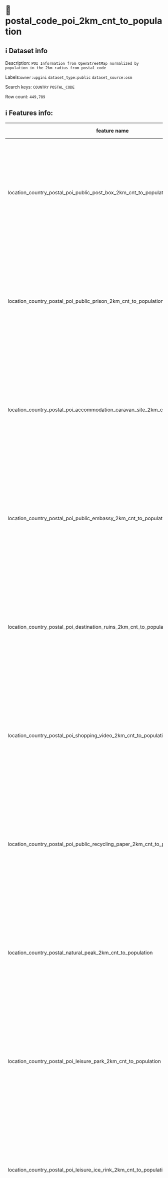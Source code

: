 # 📖 postal_code_poi_2km_cnt_to_population 
## ℹ️ Dataset info 
Description: `POI Information from OpenStreetMap normalized by population in the 2km radius from postal code` 

Labels:`owner:upgini` `dataset_type:public` `dataset_source:osm` 

Search keys: `COUNTRY` `POSTAL_CODE`

Row count: `449,789`

## ℹ️ Features info:
|feature name|feature type|descrition|
|---|---|---|
|location_country_postal_poi_public_post_box_2km_cnt_to_population|FLOAT|(Number of specific type osm objects in 2km radius from postal code)  divided by ( Population n 2km radius from postal code) |
|location_country_postal_poi_public_prison_2km_cnt_to_population|FLOAT|(Number of specific type osm objects in 2km radius from postal code)  divided by ( Population n 2km radius from postal code) |
|location_country_postal_poi_accommodation_caravan_site_2km_cnt_to_population|FLOAT|(Number of specific type osm objects in 2km radius from postal code)  divided by ( Population n 2km radius from postal code) |
|location_country_postal_poi_public_embassy_2km_cnt_to_population|FLOAT|(Number of specific type osm objects in 2km radius from postal code)  divided by ( Population n 2km radius from postal code) |
|location_country_postal_poi_destination_ruins_2km_cnt_to_population|FLOAT|(Number of specific type osm objects in 2km radius from postal code)  divided by ( Population n 2km radius from postal code) |
|location_country_postal_poi_shopping_video_2km_cnt_to_population|FLOAT|(Number of specific type osm objects in 2km radius from postal code)  divided by ( Population n 2km radius from postal code) |
|location_country_postal_poi_public_recycling_paper_2km_cnt_to_population|FLOAT|(Number of specific type osm objects in 2km radius from postal code)  divided by ( Population n 2km radius from postal code) |
|location_country_postal_natural_peak_2km_cnt_to_population|FLOAT|(Number of specific type osm objects in 2km radius from postal code)  divided by ( Population n 2km radius from postal code) |
|location_country_postal_poi_leisure_park_2km_cnt_to_population|FLOAT|(Number of specific type osm objects in 2km radius from postal code)  divided by ( Population n 2km radius from postal code) |
|location_country_postal_poi_leisure_ice_rink_2km_cnt_to_population|FLOAT|(Number of specific type osm objects in 2km radius from postal code)  divided by ( Population n 2km radius from postal code) |
|location_country_postal_poi_health_pharmacy_2km_cnt_to_population|FLOAT|(Number of specific type osm objects in 2km radius from postal code)  divided by ( Population n 2km radius from postal code) |
|location_country_postal_poi_public_arts_centre_2km_cnt_to_population|FLOAT|(Number of specific type osm objects in 2km radius from postal code)  divided by ( Population n 2km radius from postal code) |
|location_country_postal_pofw_christian_anglican_2km_cnt_to_population|FLOAT|(Number of specific type osm objects in 2km radius from postal code)  divided by ( Population n 2km radius from postal code) |
|location_country_postal_poi_miscpoi_emergency_phone_2km_cnt_to_population|FLOAT|(Number of specific type osm objects in 2km radius from postal code)  divided by ( Population n 2km radius from postal code) |
|location_country_postal_poi_tourism_tourist_info_2km_cnt_to_population|FLOAT|(Number of specific type osm objects in 2km radius from postal code)  divided by ( Population n 2km radius from postal code) |
|location_country_postal_poi_accommodation_chalet_2km_cnt_to_population|FLOAT|(Number of specific type osm objects in 2km radius from postal code)  divided by ( Population n 2km radius from postal code) |
|location_country_postal_poi_tourism_art_2km_cnt_to_population|FLOAT|(Number of specific type osm objects in 2km radius from postal code)  divided by ( Population n 2km radius from postal code) |
|location_country_postal_poi_shopping_beverages_2km_cnt_to_population|FLOAT|(Number of specific type osm objects in 2km radius from postal code)  divided by ( Population n 2km radius from postal code) |
|location_country_postal_poi_miscpoi_water_mill_2km_cnt_to_population|FLOAT|(Number of specific type osm objects in 2km radius from postal code)  divided by ( Population n 2km radius from postal code) |
|location_country_postal_poi_public_graveyard_2km_cnt_to_population|FLOAT|(Number of specific type osm objects in 2km radius from postal code)  divided by ( Population n 2km radius from postal code) |
|location_country_postal_poi_destination_viewpoint_2km_cnt_to_population|FLOAT|(Number of specific type osm objects in 2km radius from postal code)  divided by ( Population n 2km radius from postal code) |
|location_country_postal_poi_shopping_car_wash_2km_cnt_to_population|FLOAT|(Number of specific type osm objects in 2km radius from postal code)  divided by ( Population n 2km radius from postal code) |
|location_country_postal_pofw_muslim_2km_cnt_to_population|FLOAT|(Number of specific type osm objects in 2km radius from postal code)  divided by ( Population n 2km radius from postal code) |
|location_country_postal_poi_tourism_tourist_board_2km_cnt_to_population|FLOAT|(Number of specific type osm objects in 2km radius from postal code)  divided by ( Population n 2km radius from postal code) |
|location_country_postal_poi_public_courthouse_2km_cnt_to_population|FLOAT|(Number of specific type osm objects in 2km radius from postal code)  divided by ( Population n 2km radius from postal code) |
|location_country_postal_poi_destination_fort_2km_cnt_to_population|FLOAT|(Number of specific type osm objects in 2km radius from postal code)  divided by ( Population n 2km radius from postal code) |
|location_country_postal_poi_miscpoi_tower_comms_2km_cnt_to_population|FLOAT|(Number of specific type osm objects in 2km radius from postal code)  divided by ( Population n 2km radius from postal code) |
|location_country_postal_poi_shopping_sports_2km_cnt_to_population|FLOAT|(Number of specific type osm objects in 2km radius from postal code)  divided by ( Population n 2km radius from postal code) |
|location_country_postal_poi_public_library_2km_cnt_to_population|FLOAT|(Number of specific type osm objects in 2km radius from postal code)  divided by ( Population n 2km radius from postal code) |
|location_country_postal_poi_catering_pub_2km_cnt_to_population|FLOAT|(Number of specific type osm objects in 2km radius from postal code)  divided by ( Population n 2km radius from postal code) |
|location_country_postal_poi_shopping_supermarket_2km_cnt_to_population|FLOAT|(Number of specific type osm objects in 2km radius from postal code)  divided by ( Population n 2km radius from postal code) |
|location_country_postal_poi_public_recycling_metal_2km_cnt_to_population|FLOAT|(Number of specific type osm objects in 2km radius from postal code)  divided by ( Population n 2km radius from postal code) |
|location_country_postal_pofw_jewish_2km_cnt_to_population|FLOAT|(Number of specific type osm objects in 2km radius from postal code)  divided by ( Population n 2km radius from postal code) |
|location_country_postal_poi_destination_theme_park_2km_cnt_to_population|FLOAT|(Number of specific type osm objects in 2km radius from postal code)  divided by ( Population n 2km radius from postal code) |
|location_country_postal_poi_shopping_vending_cigarette_2km_cnt_to_population|FLOAT|(Number of specific type osm objects in 2km radius from postal code)  divided by ( Population n 2km radius from postal code) |
|location_country_postal_poi_health_doctors_2km_cnt_to_population|FLOAT|(Number of specific type osm objects in 2km radius from postal code)  divided by ( Population n 2km radius from postal code) |
|location_country_postal_poi_miscpoi_water_works_2km_cnt_to_population|FLOAT|(Number of specific type osm objects in 2km radius from postal code)  divided by ( Population n 2km radius from postal code) |
|location_country_postal_poi_public_post_office_2km_cnt_to_population|FLOAT|(Number of specific type osm objects in 2km radius from postal code)  divided by ( Population n 2km radius from postal code) |
|location_country_postal_poi_shopping_florist_2km_cnt_to_population|FLOAT|(Number of specific type osm objects in 2km radius from postal code)  divided by ( Population n 2km radius from postal code) |
|location_country_postal_poi_shopping_car_rental_2km_cnt_to_population|FLOAT|(Number of specific type osm objects in 2km radius from postal code)  divided by ( Population n 2km radius from postal code) |
|location_country_postal_pofw_christian_methodist_2km_cnt_to_population|FLOAT|(Number of specific type osm objects in 2km radius from postal code)  divided by ( Population n 2km radius from postal code) |
|location_country_postal_poi_accommodation_camp_site_2km_cnt_to_population|FLOAT|(Number of specific type osm objects in 2km radius from postal code)  divided by ( Population n 2km radius from postal code) |
|location_country_postal_poi_catering_food_court_2km_cnt_to_population|FLOAT|(Number of specific type osm objects in 2km radius from postal code)  divided by ( Population n 2km radius from postal code) |
|location_country_postal_poi_shopping_car_2km_cnt_to_population|FLOAT|(Number of specific type osm objects in 2km radius from postal code)  divided by ( Population n 2km radius from postal code) |
|location_country_postal_poi_shopping_bicycle_2km_cnt_to_population|FLOAT|(Number of specific type osm objects in 2km radius from postal code)  divided by ( Population n 2km radius from postal code) |
|location_country_postal_poi_shopping_books_2km_cnt_to_population|FLOAT|(Number of specific type osm objects in 2km radius from postal code)  divided by ( Population n 2km radius from postal code) |
|location_country_postal_poi_miscpoi_hunting_stand_2km_cnt_to_population|FLOAT|(Number of specific type osm objects in 2km radius from postal code)  divided by ( Population n 2km radius from postal code) |
|location_country_postal_poi_leisure_golf_course_2km_cnt_to_population|FLOAT|(Number of specific type osm objects in 2km radius from postal code)  divided by ( Population n 2km radius from postal code) |
|location_country_postal_poi_shopping_greengrocer_2km_cnt_to_population|FLOAT|(Number of specific type osm objects in 2km radius from postal code)  divided by ( Population n 2km radius from postal code) |
|location_country_postal_poi_miscpoi_bench_2km_cnt_to_population|FLOAT|(Number of specific type osm objects in 2km radius from postal code)  divided by ( Population n 2km radius from postal code) |
|location_country_postal_poi_leisure_dog_park_2km_cnt_to_population|FLOAT|(Number of specific type osm objects in 2km radius from postal code)  divided by ( Population n 2km radius from postal code) |
|location_country_postal_poi_shopping_department_store_2km_cnt_to_population|FLOAT|(Number of specific type osm objects in 2km radius from postal code)  divided by ( Population n 2km radius from postal code) |
|location_country_postal_poi_shopping_shoes_2km_cnt_to_population|FLOAT|(Number of specific type osm objects in 2km radius from postal code)  divided by ( Population n 2km radius from postal code) |
|location_country_postal_natural_mine_2km_cnt_to_population|FLOAT|(Number of specific type osm objects in 2km radius from postal code)  divided by ( Population n 2km radius from postal code) |
|location_country_postal_poi_shopping_hairdresser_2km_cnt_to_population|FLOAT|(Number of specific type osm objects in 2km radius from postal code)  divided by ( Population n 2km radius from postal code) |
|location_country_postal_poi_shopping_computer_2km_cnt_to_population|FLOAT|(Number of specific type osm objects in 2km radius from postal code)  divided by ( Population n 2km radius from postal code) |
|location_country_postal_poi_accommodation_alpine_hut_2km_cnt_to_population|FLOAT|(Number of specific type osm objects in 2km radius from postal code)  divided by ( Population n 2km radius from postal code) |
|location_country_postal_poi_destination_memorial_2km_cnt_to_population|FLOAT|(Number of specific type osm objects in 2km radius from postal code)  divided by ( Population n 2km radius from postal code) |
|location_country_postal_poi_public_university_2km_cnt_to_population|FLOAT|(Number of specific type osm objects in 2km radius from postal code)  divided by ( Population n 2km radius from postal code) |
|location_country_postal_poi_catering_biergarten_2km_cnt_to_population|FLOAT|(Number of specific type osm objects in 2km radius from postal code)  divided by ( Population n 2km radius from postal code) |
|location_country_postal_pofw_christian_mormon_2km_cnt_to_population|FLOAT|(Number of specific type osm objects in 2km radius from postal code)  divided by ( Population n 2km radius from postal code) |
|location_country_postal_poi_shopping_doityourself_2km_cnt_to_population|FLOAT|(Number of specific type osm objects in 2km radius from postal code)  divided by ( Population n 2km radius from postal code) |
|location_country_postal_poi_accommodation_shelter_2km_cnt_to_population|FLOAT|(Number of specific type osm objects in 2km radius from postal code)  divided by ( Population n 2km radius from postal code) |
|location_country_postal_poi_shopping_furniture_2km_cnt_to_population|FLOAT|(Number of specific type osm objects in 2km radius from postal code)  divided by ( Population n 2km radius from postal code) |
|location_country_postal_poi_destination_zoo_2km_cnt_to_population|FLOAT|(Number of specific type osm objects in 2km radius from postal code)  divided by ( Population n 2km radius from postal code) |
|location_country_postal_natural_volcano_2km_cnt_to_population|FLOAT|(Number of specific type osm objects in 2km radius from postal code)  divided by ( Population n 2km radius from postal code) |
|location_country_postal_poi_public_marketplace_2km_cnt_to_population|FLOAT|(Number of specific type osm objects in 2km radius from postal code)  divided by ( Population n 2km radius from postal code) |
|location_country_postal_poi_miscpoi_emergency_access_2km_cnt_to_population|FLOAT|(Number of specific type osm objects in 2km radius from postal code)  divided by ( Population n 2km radius from postal code) |
|location_country_postal_poi_shopping_butcher_2km_cnt_to_population|FLOAT|(Number of specific type osm objects in 2km radius from postal code)  divided by ( Population n 2km radius from postal code) |
|location_country_postal_poi_destination_battlefield_2km_cnt_to_population|FLOAT|(Number of specific type osm objects in 2km radius from postal code)  divided by ( Population n 2km radius from postal code) |
|location_country_postal_poi_catering_restaurant_2km_cnt_to_population|FLOAT|(Number of specific type osm objects in 2km radius from postal code)  divided by ( Population n 2km radius from postal code) |
|location_country_postal_poi_miscpoi_wastewater_plant_2km_cnt_to_population|FLOAT|(Number of specific type osm objects in 2km radius from postal code)  divided by ( Population n 2km radius from postal code) |
|location_country_postal_poi_public_recycling_clothes_2km_cnt_to_population|FLOAT|(Number of specific type osm objects in 2km radius from postal code)  divided by ( Population n 2km radius from postal code) |
|location_country_postal_pofw_shinto_2km_cnt_to_population|FLOAT|(Number of specific type osm objects in 2km radius from postal code)  divided by ( Population n 2km radius from postal code) |
|location_country_postal_poi_destination_wayside_cross_2km_cnt_to_population|FLOAT|(Number of specific type osm objects in 2km radius from postal code)  divided by ( Population n 2km radius from postal code) |
|location_country_postal_natural_cliff_2km_cnt_to_population|FLOAT|(Number of specific type osm objects in 2km radius from postal code)  divided by ( Population n 2km radius from postal code) |
|location_country_postal_poi_leisure_cinema_2km_cnt_to_population|FLOAT|(Number of specific type osm objects in 2km radius from postal code)  divided by ( Population n 2km radius from postal code) |
|location_country_postal_poi_tourism_tourist_guidepost_2km_cnt_to_population|FLOAT|(Number of specific type osm objects in 2km radius from postal code)  divided by ( Population n 2km radius from postal code) |
|location_country_postal_poi_miscpoi_tower_observation_2km_cnt_to_population|FLOAT|(Number of specific type osm objects in 2km radius from postal code)  divided by ( Population n 2km radius from postal code) |
|location_country_postal_poi_shopping_optician_2km_cnt_to_population|FLOAT|(Number of specific type osm objects in 2km radius from postal code)  divided by ( Population n 2km radius from postal code) |
|location_country_postal_poi_miscpoi_camera_surveillance_2km_cnt_to_population|FLOAT|(Number of specific type osm objects in 2km radius from postal code)  divided by ( Population n 2km radius from postal code) |
|location_country_postal_poi_accommodation_guest_house_2km_cnt_to_population|FLOAT|(Number of specific type osm objects in 2km radius from postal code)  divided by ( Population n 2km radius from postal code) |
|location_country_postal_poi_shopping_mobile_phone_2km_cnt_to_population|FLOAT|(Number of specific type osm objects in 2km radius from postal code)  divided by ( Population n 2km radius from postal code) |
|location_country_postal_poi_destination_monument_2km_cnt_to_population|FLOAT|(Number of specific type osm objects in 2km radius from postal code)  divided by ( Population n 2km radius from postal code) |
|location_country_postal_poi_shopping_toys_2km_cnt_to_population|FLOAT|(Number of specific type osm objects in 2km radius from postal code)  divided by ( Population n 2km radius from postal code) |
|location_country_postal_poi_health_dentist_2km_cnt_to_population|FLOAT|(Number of specific type osm objects in 2km radius from postal code)  divided by ( Population n 2km radius from postal code) |
|location_country_postal_poi_miscpoi_toilet_2km_cnt_to_population|FLOAT|(Number of specific type osm objects in 2km radius from postal code)  divided by ( Population n 2km radius from postal code) |
|location_country_postal_poi_public_college_2km_cnt_to_population|FLOAT|(Number of specific type osm objects in 2km radius from postal code)  divided by ( Population n 2km radius from postal code) |
|location_country_postal_poi_accommodation_motel_2km_cnt_to_population|FLOAT|(Number of specific type osm objects in 2km radius from postal code)  divided by ( Population n 2km radius from postal code) |
|location_country_postal_poi_health_veterinary_2km_cnt_to_population|FLOAT|(Number of specific type osm objects in 2km radius from postal code)  divided by ( Population n 2km radius from postal code) |
|location_country_postal_pofw_christian_catholic_2km_cnt_to_population|FLOAT|(Number of specific type osm objects in 2km radius from postal code)  divided by ( Population n 2km radius from postal code) |
|location_country_postal_poi_destination_attraction_2km_cnt_to_population|FLOAT|(Number of specific type osm objects in 2km radius from postal code)  divided by ( Population n 2km radius from postal code) |
|location_country_postal_poi_public_school_2km_cnt_to_population|FLOAT|(Number of specific type osm objects in 2km radius from postal code)  divided by ( Population n 2km radius from postal code) |
|location_country_postal_poi_leisure_nightclub_2km_cnt_to_population|FLOAT|(Number of specific type osm objects in 2km radius from postal code)  divided by ( Population n 2km radius from postal code) |
|location_country_postal_pofw_christian_protestant_2km_cnt_to_population|FLOAT|(Number of specific type osm objects in 2km radius from postal code)  divided by ( Population n 2km radius from postal code) |
|location_country_postal_pofw_christian_2km_cnt_to_population|FLOAT|(Number of specific type osm objects in 2km radius from postal code)  divided by ( Population n 2km radius from postal code) |
|location_country_postal_poi_shopping_car_repair_2km_cnt_to_population|FLOAT|(Number of specific type osm objects in 2km radius from postal code)  divided by ( Population n 2km radius from postal code) |
|location_country_postal_pofw_hindu_2km_cnt_to_population|FLOAT|(Number of specific type osm objects in 2km radius from postal code)  divided by ( Population n 2km radius from postal code) |
|location_country_postal_poi_catering_cafe_2km_cnt_to_population|FLOAT|(Number of specific type osm objects in 2km radius from postal code)  divided by ( Population n 2km radius from postal code) |
|location_country_postal_poi_public_town_hall_2km_cnt_to_population|FLOAT|(Number of specific type osm objects in 2km radius from postal code)  divided by ( Population n 2km radius from postal code) |
|location_country_postal_poi_leisure_stadium_2km_cnt_to_population|FLOAT|(Number of specific type osm objects in 2km radius from postal code)  divided by ( Population n 2km radius from postal code) |
|location_country_postal_poi_public_recycling_glass_2km_cnt_to_population|FLOAT|(Number of specific type osm objects in 2km radius from postal code)  divided by ( Population n 2km radius from postal code) |
|location_country_postal_poi_miscpoi_lighthouse_2km_cnt_to_population|FLOAT|(Number of specific type osm objects in 2km radius from postal code)  divided by ( Population n 2km radius from postal code) |
|location_country_postal_poi_public_public_building_2km_cnt_to_population|FLOAT|(Number of specific type osm objects in 2km radius from postal code)  divided by ( Population n 2km radius from postal code) |
|location_country_postal_poi_miscpoi_drinking_water_2km_cnt_to_population|FLOAT|(Number of specific type osm objects in 2km radius from postal code)  divided by ( Population n 2km radius from postal code) |
|location_country_postal_poi_public_telephone_2km_cnt_to_population|FLOAT|(Number of specific type osm objects in 2km radius from postal code)  divided by ( Population n 2km radius from postal code) |
|location_country_postal_natural_beach_2km_cnt_to_population|FLOAT|(Number of specific type osm objects in 2km radius from postal code)  divided by ( Population n 2km radius from postal code) |
|location_country_postal_poi_leisure_playground_2km_cnt_to_population|FLOAT|(Number of specific type osm objects in 2km radius from postal code)  divided by ( Population n 2km radius from postal code) |
|location_country_postal_poi_shopping_kiosk_2km_cnt_to_population|FLOAT|(Number of specific type osm objects in 2km radius from postal code)  divided by ( Population n 2km radius from postal code) |
|location_country_postal_poi_shopping_mall_2km_cnt_to_population|FLOAT|(Number of specific type osm objects in 2km radius from postal code)  divided by ( Population n 2km radius from postal code) |
|location_country_postal_poi_public_nursing_home_2km_cnt_to_population|FLOAT|(Number of specific type osm objects in 2km radius from postal code)  divided by ( Population n 2km radius from postal code) |
|location_country_postal_poi_leisure_tennis_court_2km_cnt_to_population|FLOAT|(Number of specific type osm objects in 2km radius from postal code)  divided by ( Population n 2km radius from postal code) |
|location_country_postal_poi_leisure_theatre_2km_cnt_to_population|FLOAT|(Number of specific type osm objects in 2km radius from postal code)  divided by ( Population n 2km radius from postal code) |
|location_country_postal_poi_shopping_convenience_2km_cnt_to_population|FLOAT|(Number of specific type osm objects in 2km radius from postal code)  divided by ( Population n 2km radius from postal code) |
|location_country_postal_poi_shopping_outdoor_2km_cnt_to_population|FLOAT|(Number of specific type osm objects in 2km radius from postal code)  divided by ( Population n 2km radius from postal code) |
|location_country_postal_pofw_muslim_sunni_2km_cnt_to_population|FLOAT|(Number of specific type osm objects in 2km radius from postal code)  divided by ( Population n 2km radius from postal code) |
|location_country_postal_pofw_christian_orthodox_2km_cnt_to_population|FLOAT|(Number of specific type osm objects in 2km radius from postal code)  divided by ( Population n 2km radius from postal code) |
|location_country_postal_pofw_christian_lutheran_2km_cnt_to_population|FLOAT|(Number of specific type osm objects in 2km radius from postal code)  divided by ( Population n 2km radius from postal code) |
|location_country_postal_poi_miscpoi_water_tower_2km_cnt_to_population|FLOAT|(Number of specific type osm objects in 2km radius from postal code)  divided by ( Population n 2km radius from postal code) |
|location_country_postal_poi_public_police_2km_cnt_to_population|FLOAT|(Number of specific type osm objects in 2km radius from postal code)  divided by ( Population n 2km radius from postal code) |
|location_country_postal_poi_health_hospital_2km_cnt_to_population|FLOAT|(Number of specific type osm objects in 2km radius from postal code)  divided by ( Population n 2km radius from postal code) |
|location_country_postal_poi_tourism_archaeological_2km_cnt_to_population|FLOAT|(Number of specific type osm objects in 2km radius from postal code)  divided by ( Population n 2km radius from postal code) |
|location_country_postal_pofw_christian_baptist_2km_cnt_to_population|FLOAT|(Number of specific type osm objects in 2km radius from postal code)  divided by ( Population n 2km radius from postal code) |
|location_country_postal_pofw_taoist_2km_cnt_to_population|FLOAT|(Number of specific type osm objects in 2km radius from postal code)  divided by ( Population n 2km radius from postal code) |
|location_country_postal_poi_money_atm_2km_cnt_to_population|FLOAT|(Number of specific type osm objects in 2km radius from postal code)  divided by ( Population n 2km radius from postal code) |
|location_country_postal_poi_miscpoi_fire_hydrant_2km_cnt_to_population|FLOAT|(Number of specific type osm objects in 2km radius from postal code)  divided by ( Population n 2km radius from postal code) |
|location_country_postal_poi_shopping_gift_2km_cnt_to_population|FLOAT|(Number of specific type osm objects in 2km radius from postal code)  divided by ( Population n 2km radius from postal code) |
|location_country_postal_poi_tourism_tourist_map_2km_cnt_to_population|FLOAT|(Number of specific type osm objects in 2km radius from postal code)  divided by ( Population n 2km radius from postal code) |
|location_country_postal_poi_shopping_bicycle_rental_2km_cnt_to_population|FLOAT|(Number of specific type osm objects in 2km radius from postal code)  divided by ( Population n 2km radius from postal code) |
|location_country_postal_poi_accommodation_hotel_2km_cnt_to_population|FLOAT|(Number of specific type osm objects in 2km radius from postal code)  divided by ( Population n 2km radius from postal code) |
|location_country_postal_poi_leisure_swimming_pool_2km_cnt_to_population|FLOAT|(Number of specific type osm objects in 2km radius from postal code)  divided by ( Population n 2km radius from postal code) |
|location_country_postal_poi_shopping_clothes_2km_cnt_to_population|FLOAT|(Number of specific type osm objects in 2km radius from postal code)  divided by ( Population n 2km radius from postal code) |
|location_country_postal_poi_shopping_beauty_2km_cnt_to_population|FLOAT|(Number of specific type osm objects in 2km radius from postal code)  divided by ( Population n 2km radius from postal code) |
|location_country_postal_poi_shopping_vending_machine_2km_cnt_to_population|FLOAT|(Number of specific type osm objects in 2km radius from postal code)  divided by ( Population n 2km radius from postal code) |
|location_country_postal_poi_destination_picnic_site_2km_cnt_to_population|FLOAT|(Number of specific type osm objects in 2km radius from postal code)  divided by ( Population n 2km radius from postal code) |
|location_country_postal_poi_public_recycling_2km_cnt_to_population|FLOAT|(Number of specific type osm objects in 2km radius from postal code)  divided by ( Population n 2km radius from postal code) |
|location_country_postal_poi_destination_wayside_shrine_2km_cnt_to_population|FLOAT|(Number of specific type osm objects in 2km radius from postal code)  divided by ( Population n 2km radius from postal code) |
|location_country_postal_poi_shopping_car_sharing_2km_cnt_to_population|FLOAT|(Number of specific type osm objects in 2km radius from postal code)  divided by ( Population n 2km radius from postal code) |
|location_country_postal_natural_spring_2km_cnt_to_population|FLOAT|(Number of specific type osm objects in 2km radius from postal code)  divided by ( Population n 2km radius from postal code) |
|location_country_postal_pofw_sikh_2km_cnt_to_population|FLOAT|(Number of specific type osm objects in 2km radius from postal code)  divided by ( Population n 2km radius from postal code) |
|location_country_postal_poi_public_kindergarten_2km_cnt_to_population|FLOAT|(Number of specific type osm objects in 2km radius from postal code)  divided by ( Population n 2km radius from postal code) |
|location_country_postal_pofw_buddhist_2km_cnt_to_population|FLOAT|(Number of specific type osm objects in 2km radius from postal code)  divided by ( Population n 2km radius from postal code) |
|location_country_postal_poi_destination_artwork_2km_cnt_to_population|FLOAT|(Number of specific type osm objects in 2km radius from postal code)  divided by ( Population n 2km radius from postal code) |
|location_country_postal_poi_shopping_laundry_2km_cnt_to_population|FLOAT|(Number of specific type osm objects in 2km radius from postal code)  divided by ( Population n 2km radius from postal code) |
|location_country_postal_poi_accommodation_hostel_2km_cnt_to_population|FLOAT|(Number of specific type osm objects in 2km radius from postal code)  divided by ( Population n 2km radius from postal code) |
|location_country_postal_poi_leisure_pitch_2km_cnt_to_population|FLOAT|(Number of specific type osm objects in 2km radius from postal code)  divided by ( Population n 2km radius from postal code) |
|location_country_postal_poi_shopping_vending_parking_2km_cnt_to_population|FLOAT|(Number of specific type osm objects in 2km radius from postal code)  divided by ( Population n 2km radius from postal code) |
|location_country_postal_poi_destination_castle_2km_cnt_to_population|FLOAT|(Number of specific type osm objects in 2km radius from postal code)  divided by ( Population n 2km radius from postal code) |
|location_country_postal_poi_accommodation_bed_and_breakfast_2km_cnt_to_population|FLOAT|(Number of specific type osm objects in 2km radius from postal code)  divided by ( Population n 2km radius from postal code) |
|location_country_postal_natural_glacier_2km_cnt_to_population|FLOAT|(Number of specific type osm objects in 2km radius from postal code)  divided by ( Population n 2km radius from postal code) |
|location_country_postal_poi_shopping_chemist_2km_cnt_to_population|FLOAT|(Number of specific type osm objects in 2km radius from postal code)  divided by ( Population n 2km radius from postal code) |
|location_country_postal_poi_money_bank_2km_cnt_to_population|FLOAT|(Number of specific type osm objects in 2km radius from postal code)  divided by ( Population n 2km radius from postal code) |
|location_country_postal_poi_miscpoi_windmill_2km_cnt_to_population|FLOAT|(Number of specific type osm objects in 2km radius from postal code)  divided by ( Population n 2km radius from postal code) |
|location_country_postal_pofw_christian_evangelical_2km_cnt_to_population|FLOAT|(Number of specific type osm objects in 2km radius from postal code)  divided by ( Population n 2km radius from postal code) |
|location_country_postal_poi_public_community_centre_2km_cnt_to_population|FLOAT|(Number of specific type osm objects in 2km radius from postal code)  divided by ( Population n 2km radius from postal code) |
|location_country_postal_poi_catering_bar_2km_cnt_to_population|FLOAT|(Number of specific type osm objects in 2km radius from postal code)  divided by ( Population n 2km radius from postal code) |
|location_country_postal_poi_shopping_newsagent_2km_cnt_to_population|FLOAT|(Number of specific type osm objects in 2km radius from postal code)  divided by ( Population n 2km radius from postal code) |
|location_country_postal_poi_public_fire_station_2km_cnt_to_population|FLOAT|(Number of specific type osm objects in 2km radius from postal code)  divided by ( Population n 2km radius from postal code) |
|location_country_postal_natural_cave_entrance_2km_cnt_to_population|FLOAT|(Number of specific type osm objects in 2km radius from postal code)  divided by ( Population n 2km radius from postal code) |
|location_country_postal_poi_miscpoi_waste_basket_2km_cnt_to_population|FLOAT|(Number of specific type osm objects in 2km radius from postal code)  divided by ( Population n 2km radius from postal code) |
|location_country_postal_poi_miscpoi_fountain_2km_cnt_to_population|FLOAT|(Number of specific type osm objects in 2km radius from postal code)  divided by ( Population n 2km radius from postal code) |
|location_country_postal_poi_shopping_travel_agency_2km_cnt_to_population|FLOAT|(Number of specific type osm objects in 2km radius from postal code)  divided by ( Population n 2km radius from postal code) |
|location_country_postal_poi_shopping_stationery_2km_cnt_to_population|FLOAT|(Number of specific type osm objects in 2km radius from postal code)  divided by ( Population n 2km radius from postal code) |
|location_country_postal_poi_shopping_garden_centre_2km_cnt_to_population|FLOAT|(Number of specific type osm objects in 2km radius from postal code)  divided by ( Population n 2km radius from postal code) |
|location_country_postal_poi_shopping_bakery_2km_cnt_to_population|FLOAT|(Number of specific type osm objects in 2km radius from postal code)  divided by ( Population n 2km radius from postal code) |
|location_country_postal_poi_destination_museum_2km_cnt_to_population|FLOAT|(Number of specific type osm objects in 2km radius from postal code)  divided by ( Population n 2km radius from postal code) |
|location_country_postal_poi_catering_fast_food_2km_cnt_to_population|FLOAT|(Number of specific type osm objects in 2km radius from postal code)  divided by ( Population n 2km radius from postal code) |
|location_country_postal_poi_leisure_sports_centre_2km_cnt_to_population|FLOAT|(Number of specific type osm objects in 2km radius from postal code)  divided by ( Population n 2km radius from postal code) |
|location_country_postal_poi_miscpoi_water_well_2km_cnt_to_population|FLOAT|(Number of specific type osm objects in 2km radius from postal code)  divided by ( Population n 2km radius from postal code) |
|location_country_postal_poi_destination_archaeological_site_2km_cnt_to_population|FLOAT|(Number of specific type osm objects in 2km radius from postal code)  divided by ( Population n 2km radius from postal code) |
|location_country_postal_poi_shopping_jewelry_2km_cnt_to_population|FLOAT|(Number of specific type osm objects in 2km radius from postal code)  divided by ( Population n 2km radius from postal code) |
|location_country_postal_pofw_muslim_shia_2km_cnt_to_population|FLOAT|(Number of specific type osm objects in 2km radius from postal code)  divided by ( Population n 2km radius from postal code) |

